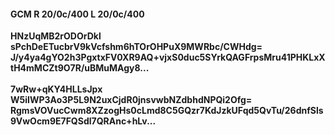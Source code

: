 #### GCM R 20/0c/400 L 20/0c/400
**HNzUqMB2rODOrDkl**<br/>**sPchDeETucbrV9kVcfshm6hTOrOHPuX9MWRbc/CWHdg=**<br/>**J/y4ya4gYO2h3PgxtxFV0XR9AQ+vjxS0duc5SYrkQAGFrpsMru41PHKLxXtH4mMCZt9O7R/uBMuMAgy8...**<br/><br/>
**7wRw+qKY4HLLsJpx**<br/>**W5iIWP3Ao3P5L9N2uxCjdR0jnsvwbNZdbhdNPQi2Ofg=**<br/>**RgmsVOVucCwm8XZzogHs0cLmd8C5GQzr7KdJzkUFqd5QvTu/26dnfSls9VwOcm9E7FQSdl7QRAnc+hLv...**